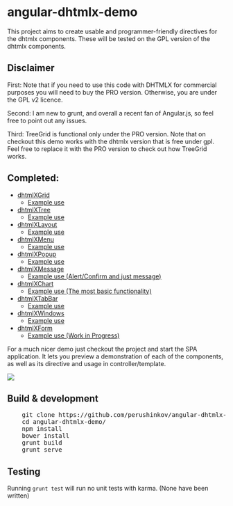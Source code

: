 # angular-dhtmlx-demo

This project aims to create usable and programmer-friendly directives for the dhtmlx components. These will be tested on the GPL version of the dhtmlx components. 
## Disclaimer

First:
Note that if you need to use this code with DHTMLX for commercial purposes you will need to buy the PRO version. Otherwise, you are under the GPL v2 licence.

Second:
I am new to grunt, and overall a recent fan of Angular.js, so feel free to point out any issues. 

Third:
TreeGrid is functional only under the PRO version. Note that on checkout this demo works with the dhtmlx version that is free under gpl. Feel free to replace it with the PRO version to check out how TreeGrid works.

## Completed:
<ul>
  <li>
    <a href="https://github.com/perushinkov/angular-dhtmlx-demo/blob/master/app/components/dhtmlx/directives/grid.js">dhtmlXGrid</a>
    <ul>
      <li>
        <a href="https://github.com/perushinkov/angular-dhtmlx-demo/blob/master/app/root/cmp/grid">
          Example use
        </a>
      </li>
    </ul>
  </li>
  <li>
    <a href="https://github.com/perushinkov/angular-dhtmlx-demo/blob/master/app/components/dhtmlx/directives/tree.js">dhtmlXTree</a>
    <ul>
      <li>
        <a href="https://github.com/perushinkov/angular-dhtmlx-demo/blob/master/app/root/cmp/tree">
          Example use
        </a>
      </li>
    </ul>
  </li>
  <li>
    <a href="https://github.com/perushinkov/angular-dhtmlx-demo/blob/master/app/components/dhtmlx/directives/layout.js">dhtmlXLayout</a>
    <ul>
      <li>
        <a href="https://github.com/perushinkov/angular-dhtmlx-demo/blob/master/app/root/cmp/layout">
          Example use
        </a>
      </li>
    </ul>
  </li>
  <li>
   <a href="https://github.com/perushinkov/angular-dhtmlx-demo/blob/master/app/components/dhtmlx/directives/menu.js">dhtmlXMenu</a>
   <ul>
     <li>
       <a href="https://github.com/perushinkov/angular-dhtmlx-demo/blob/master/app/root/cmp/menu">
         Example use
       </a>
     </li>
   </ul>
 </li>
  <li>
    <a href="https://github.com/perushinkov/angular-dhtmlx-demo/blob/master/app/components/dhtmlx/directives/popup.js">dhtmlXPopup</a>
    <ul>
      <li>
        <a href="https://github.com/perushinkov/angular-dhtmlx-demo/blob/master/app/root/cmp/popup">
          Example use
        </a>
      </li>
    </ul>
  </li>
  <li>
    <a
      href="https://github.com/perushinkov/angular-dhtmlx-demo/blob/master/app/components/dhtmlx/directives/message.js">dhtmlXMessage</a>
    <ul>
      <li>
        <a href="https://github.com/perushinkov/angular-dhtmlx-demo/blob/master/app/root/cmp/message">
          Example use (Alert/Confirm and just message)
        </a>
      </li>
    </ul>
  </li>
  <li>
    <a href="https://github.com/perushinkov/angular-dhtmlx-demo/blob/master/app/components/dhtmlx/directives/chart.js">dhtmlXChart</a>
    <ul>
      <li>
        <a href="https://github.com/perushinkov/angular-dhtmlx-demo/blob/master/app/root/cmp/chart">
          Example use (The most basic functionality)
        </a>
      </li>
    </ul>
  </li>
  <li>
    <a href="https://github.com/perushinkov/angular-dhtmlx-demo/blob/master/app/components/dhtmlx/directives/tabbar.js">dhtmlXTabBar</a>
    <ul>
      <li>
        <a href="https://github.com/perushinkov/angular-dhtmlx-demo/blob/master/app/root/cmp/tabbar">
          Example use
        </a>
      </li>
    </ul>
  </li>
  <li>
    <a href="https://github.com/perushinkov/angular-dhtmlx-demo/blob/master/app/components/dhtmlx/directives/windows.js">dhtmlXWindows</a>
    <ul>
      <li>
        <a href="https://github.com/perushinkov/angular-dhtmlx-demo/blob/master/app/root/cmp/windows">
          Example use
        </a>
      </li>
    </ul>
  </li>
  <li>
    <a href="https://github.com/perushinkov/angular-dhtmlx-demo/blob/master/app/components/dhtmlx/directives/form.js">dhtmlXForm</a>
    <ul>
      <li>
        <a href="https://github.com/perushinkov/angular-dhtmlx-demo/blob/master/app/root/cmp/form">
          Example use (Work in Progress)
        </a>
      </li>
    </ul>
  </li>
</ul>

<p>For a much nicer demo just checkout the project and start the SPA application. It lets you preview a demonstration of
  each of the components, as well as its directive and usage in controller/template.<p>
<img src="https://github.com/perushinkov/angular-dhtmlx-demo/blob/master/app/assets/images/example.jpg">


  ## Build & development
<pre>
    git clone https://github.com/perushinkov/angular-dhtmlx-demo.git
    cd angular-dhtmlx-demo/
    npm install
    bower install
    grunt build
    grunt serve
</pre>

  ## Testing

  Running `grunt test` will run no unit tests with karma. (None have been written)

